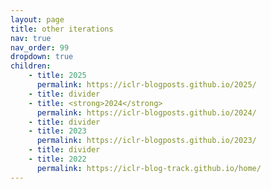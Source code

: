 ```yaml
---
layout: page
title: other iterations
nav: true
nav_order: 99
dropdown: true
children:
    - title: 2025
      permalink: https://iclr-blogposts.github.io/2025/
    - title: divider
    - title: <strong>2024</strong>
      permalink: https://iclr-blogposts.github.io/2024/
    - title: divider
    - title: 2023
      permalink: https://iclr-blogposts.github.io/2023/
    - title: divider
    - title: 2022
      permalink: https://iclr-blog-track.github.io/home/
---
```

